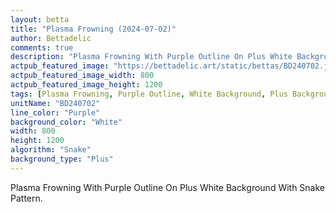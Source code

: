```yaml
---
layout: betta
title: "Plasma Frowning (2024-07-02)"
author: Bettadelic
comments: true
description: "Plasma Frowning With Purple Outline On Plus White Background With Snake Pattern."
actpub_featured_image: "https://bettadelic.art/static/bettas/BD240702.jpg"
actpub_featured_image_width: 800
actpub_featured_image_height: 1200
tags: [Plasma Frowning, Purple Outline, White Background, Plus Background Pattern, Snake Pattern, July 2024]
unitName: "BD240702"
line_color: "Purple"
background_color: "White"
width: 800
height: 1200
algorithm: "Snake"
background_type: "Plus"
---
```


Plasma Frowning With Purple Outline On Plus White Background With Snake Pattern.
